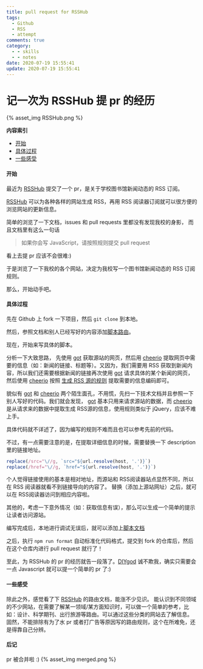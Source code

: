```yaml
---
title: pull request for RSSHub
tags:
  - Github
  - RSS
  - attempt
comments: true
category:
  - - skills
  - - notes
date: 2020-07-19 15:55:41
update: 2020-07-19 15:55:41
---
```


# 记一次为 RSSHub 提 pr 的经历

{% asset_img RSSHub.png %}

**内容索引**
- [开始](#start)
- [具体过程](#process)
- [一些感受](#feelings)


#### <a id="start"></a>开始
最近为 [RSSHub](https://github.com/DIYgod/RSSHub) 提交了一个 pr，是关于学校图书馆新闻动态的 RSS 订阅。

[RSSHub](https://github.com/DIYgod/RSSHub) 可以为各种各样的网站生成 RSS，再用 RSS 阅读器订阅就可以很方便的浏览网站的更新信息。

简单的浏览了一下文档，issues 和 pull requests 里都没有发现我校的身影，
而且文档里有这么一句话
> 如果你会写 JavaScript，请按照规则提交 pull request

看上去提 pr 应该不会很难:)

于是浏览了一下我校的各个网站，决定为我校写一个图书馆新闻动态的 RSS 订阅规则。

那么，开始动手吧。

#### <a id="process"></a>具体过程

先在 Github 上 fork 一下项目，然后 <code>git clone</code> 到本地。

然后，参照文档和别人已经写好的内容添加[脚本路由](https://docs.rsshub.app/joinus/#ti-jiao-xin-de-rsshub-gui-ze-tian-jia-jiao-ben-lu-you)。

现在，开始来写具体的脚本。

分析一下大致思路，
先使用 [got](https://github.com/sindresorhus/got) 获取源站的网页，然后用 [cheerio](https://github.com/cheeriojs/cheerio) 提取网页中需要的信息（如：新闻的链接、标题等）。又因为，我们需要用 RSS 获取到新闻内容，所以我们还需要根据新闻的链接再次使用 [got](https://github.com/sindresorhus/got) 请求具体的某个新闻的网页，然后使用 [cheerio](https://github.com/cheeriojs/cheerio) 按照 [生成 RSS 源的规则](https://docs.rsshub.app/joinus/#ti-jiao-xin-de-rsshub-gui-ze-bian-xie-jiao-ben-sheng-cheng-rss-yuan) 提取需要的信息编码即可。

貌似有 [got](https://github.com/sindresorhus/got) 和 [cheerio](https://github.com/cheeriojs/cheerio) 两个陌生面孔，不用慌，先扫一下技术文档并且参照一下别人写好的代码。我们就会发现，
[got](https://github.com/sindresorhus/got) 基本只用来请求源站的数据，而 [cheerio](https://github.com/cheeriojs/cheerio) 是从请求来的数据中提取生成 RSS源的信息，使用规则类似于 jQuery，应该不难上手。

具体代码就不详述了，因为编写的规则不难而且也可以参考先前的代码。

不过，有一点需要注意的是，在提取详细信息的时候，需要替换一下 description 里的链接地址。
```javascript
replace(/src="\//g, `src="${url.resolve(host, '.')}`)
replace(/href="\//g, `href="${url.resolve(host, '.')}`)
```
个人觉得链接使用的基本是相对地址，而源站和 RSS阅读器站点显然不同，所以在 RSS 阅读器就看不到链接导向的内容了。
替换（添加上源站网址）之后，就可以在 RSS阅读器访问到相应内容啦。

其他的，考虑一下意外情况（如：获取信息有误），那么可以生成一个简单的提示让读者访问源站。

编写完成后，本地进行调试无误后，就可以添加上[脚本文档](https://docs.rsshub.app/joinus/#ti-jiao-xin-de-rsshub-gui-ze-tian-jia-jiao-ben-wen-dang)

之后，执行 <code>npm run format</code> 自动标准化代码格式，提交到 fork 的仓库后，然后在这个仓库内进行 pull request 就行了！

至此，为 RSSHub 的 pr 的经历就告一段落了。[DIYgod](https://github.com/DIYgod) 诚不欺我，确实只需要会一点 Javascript 就可以提一个简单的 pr 了:)

#### <a id="feelings"></a>一些感受

除此之外，感觉看了下 [RSSHub](https://github.com/DIYgod/RSSHub) 的路由文档，能涨不少见识。
能认识到不同领域的不少网站，在需要了解某一领域/某方面知识时，可以做一个简单的参考，比如：设计、科学期刊、出行旅游等路由。可以通过这些分类的网站去了解信息。
固然，不能排除有为了水 pr 或者打广告等原因写的路由规则，这个在所难免，还是得靠自己分辨。

#### 后记
pr 被合并啦 :)
{% asset_img merged.png %}